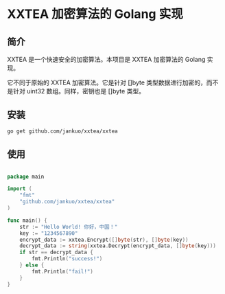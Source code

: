 # XXTEA 加密算法的 Golang 实现

## 简介

XXTEA 是一个快速安全的加密算法。本项目是 XXTEA 加密算法的 Golang 实现。

它不同于原始的 XXTEA 加密算法。它是针对 []byte 类型数据进行加密的，而不是针对 uint32 数组。同样，密钥也是 []byte 类型。

## 安装

```sh
go get github.com/jankuo/xxtea/xxtea
```

## 使用

```go

package main

import (
    "fmt"
    "github.com/jankuo/xxtea/xxtea"
)

func main() {
    str := "Hello World! 你好，中国！"
    key := "1234567890"
    encrypt_data := xxtea.Encrypt([]byte(str), []byte(key))
    decrypt_data := string(xxtea.Decrypt(encrypt_data, []byte(key)))
    if str == decrypt_data {
        fmt.Println("success!")
    } else {
        fmt.Println("fail!")
    }
}
```
